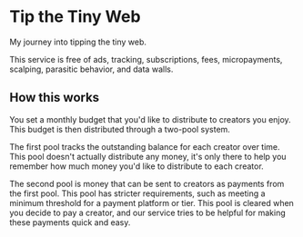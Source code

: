 # Tip the Tiny Web

My journey into tipping the tiny web.

This service is free of ads, tracking, subscriptions, fees,
micropayments, scalping, parasitic behavior, and data walls.

## How this works

You set a monthly budget that you'd like to distribute to creators you enjoy.
This budget is then distributed through a two-pool system.

The first pool tracks the outstanding balance for each creator over time.
This pool doesn't actually distribute any money, it's only there to help you
remember how much money you'd like to distribute to each creator.

The second pool is money that can be sent to creators as payments from the first pool.
This pool has stricter requirements, such as meeting a minimum threshold for a payment platform
or tier. This pool is cleared when you decide to pay a creator, and our service tries
to be helpful for making these payments quick and easy.
